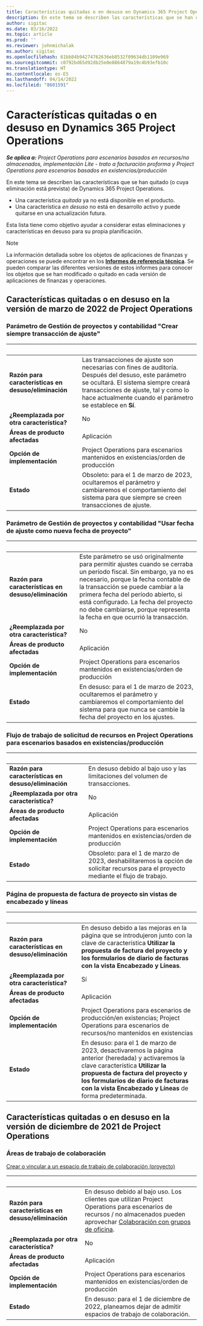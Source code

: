 ```yaml
---
title: Características quitadas o en desuso en Dynamics 365 Project Operations
description: En este tema se describen las características que se han quitado (o cuya eliminación está prevista) de Dynamics 365 Project Operations.
author: sigitac
ms.date: 03/16/2022
ms.topic: article
ms.prod: ''
ms.reviewer: johnmichalak
ms.author: sigitac
ms.openlocfilehash: 61bb84b94274762636eb8532f09634db1109e969
ms.sourcegitcommit: c0792bd65d92db25e0e8864879a19c4b93efb10c
ms.translationtype: HT
ms.contentlocale: es-ES
ms.lasthandoff: 04/14/2022
ms.locfileid: "8601591"
---
```

# <a name="removed-or-deprecated-features-in-dynamics-365-project-operations"></a>Características quitadas o en desuso en Dynamics 365 Project Operations

_**Se aplica a:** Project Operations para escenarios basados en recursos/no almacenados, implementación Lite - trato a facturación proforma y Project Operations para escenarios basados en existencias/producción_

En este tema se describen las características que se han quitado (o cuya eliminación está prevista) de Dynamics 365 Project Operations.

- Una característica *quitada* ya no está disponible en el producto.
- Una característica *en desuso* no está en desarrollo activo y puede quitarse en una actualización futura.

Esta lista tiene como objetivo ayudar a considerar estas eliminaciones y características en desuso para su propia planificación.

> [!NOTE]
> La información detallada sobre los objetos de aplicaciones de finanzas y operaciones se puede encontrar en los [**Informes de referencia técnica**](/dynamics/s-e/global/axtechrefrep_61). Se pueden comparar las diferentes versiones de estos informes para conocer los objetos que se han modificado o quitado en cada versión de aplicaciones de finanzas y operaciones.

## <a name="features-removed-or-deprecated-in-the-project-operations-march-2022-release"></a>Características quitadas o en desuso en la versión de marzo de 2022 de Project Operations

### <a name="project-management-and-accounting-always-create-adjustment-transaction-parameter"></a>Parámetro de Gestión de proyectos y contabilidad "Crear siempre transacción de ajuste"

| &nbsp; | &nbsp; |
|--------|--------|
| **Razón para características en desuso/eliminación** | Las transacciones de ajuste son necesarias con fines de auditoría. Después del desuso, este parámetro se ocultará. El sistema siempre creará transacciones de ajuste, tal y como lo hace actualmente cuando el parámetro se establece en **Sí**. |
| **¿Reemplazada por otra característica?** | No |
| **Áreas de producto afectadas** | Aplicación |
| **Opción de implementación** | Project Operations para escenarios mantenidos en existencias/orden de producción |
| **Estado** | Obsoleto: para el 1 de marzo de 2023, ocultaremos el parámetro y cambiaremos el comportamiento del sistema para que siempre se creen transacciones de ajuste. |

### <a name="project-management-and-accounting-use-adjustment-date-as-new-project-date-parameter"></a>Parámetro de Gestión de proyectos y contabilidad "Usar fecha de ajuste como nueva fecha de proyecto"

| &nbsp; | &nbsp; |
|--------|--------|
| **Razón para características en desuso/eliminación** | Este parámetro se usó originalmente para permitir ajustes cuando se cerraba un período fiscal. Sin embargo, ya no es necesario, porque la fecha contable de la transacción se puede cambiar a la primera fecha del período abierto, si está configurado. La fecha del proyecto no debe cambiarse, porque representa la fecha en que ocurrió la transacción. |
| **¿Reemplazada por otra característica?** | No |
| **Áreas de producto afectadas** | Aplicación |
| **Opción de implementación** | Project Operations para escenarios mantenidos en existencias/orden de producción |
| **Estado** | En desuso: para el 1 de marzo de 2023, ocultaremos el parámetro y cambiaremos el comportamiento del sistema para que nunca se cambie la fecha del proyecto en los ajustes. |

### <a name="resource-request-workflow-in-project-operations-for-stockedproduction-based-scenarios"></a>Flujo de trabajo de solicitud de recursos en Project Operations para escenarios basados en existencias/producción

| &nbsp; | &nbsp; |
|--------|--------|
| **Razón para características en desuso/eliminación** | En desuso debido al bajo uso y las limitaciones del volumen de transacciones. |
| **¿Reemplazada por otra característica?** | No |
| **Áreas de producto afectadas** | Aplicación |
| **Opción de implementación** | Project Operations para escenarios mantenidos en existencias/orden de producción |
| **Estado** | Obsoleto: para el 1 de marzo de 2023, deshabilitaremos la opción de solicitar recursos para el proyecto mediante el flujo de trabajo. |

### <a name="project-invoice-proposal-page-without-header-and-lines-views"></a>Página de propuesta de factura de proyecto sin vistas de encabezado y líneas

| &nbsp; | &nbsp; |
|--------|--------|
| **Razón para características en desuso/eliminación** | En desuso debido a las mejoras en la página que se introdujeron junto con la clave de característica **Utilizar la propuesta de factura del proyecto y los formularios de diario de facturas con la vista Encabezado y Líneas**. |
| **¿Reemplazada por otra característica?** | Sí |
| **Áreas de producto afectadas** | Aplicación |
| **Opción de implementación** | Project Operations para escenarios de producción/en existencias; Project Operations para escenarios de recursos/no mantenidos en existencias |
| **Estado** | En desuso: para el 1 de marzo de 2023, desactivaremos la página anterior (heredada) y activaremos la clave característica **Utilizar la propuesta de factura del proyecto y los formularios de diario de facturas con la vista Encabezado y Líneas** de forma predeterminada. |

## <a name="features-removed-or-deprecated-in-the-project-operations-december-2021-release"></a>Características quitadas o en desuso en la versión de diciembre de 2021 de Project Operations

### <a name="collaboration-workspaces"></a>Áreas de trabajo de colaboración

[Crear o vincular a un espacio de trabajo de colaboración (proyecto)](/dynamicsax-2012/appuser-itpro/create-or-link-to-a-collaboration-workspace-project)

| &nbsp; | &nbsp; |
|--------|--------|
| **Razón para características en desuso/eliminación** | En desuso debido al bajo uso. Los clientes que utilizan Project Operations para escenarios de recursos / no almacenados pueden aprovechar [Colaboración con grupos de oficina](../project-management/collaboration-groups.md). |
| **¿Reemplazada por otra característica?** | No |
| **Áreas de producto afectadas** | Aplicación  |
| **Opción de implementación** | Project Operations para escenarios mantenidos en existencias/orden de producción |
| **Estado** | En desuso: para el 1 de diciembre de 2022, planeamos dejar de admitir espacios de trabajo de colaboración. |
